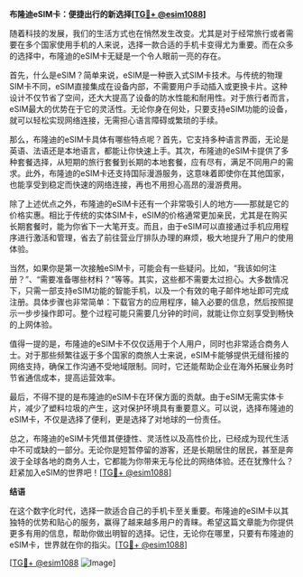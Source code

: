 **布隆迪eSIM卡：便捷出行的新选择[[TG💪+ @esim1088](https://t.me/s/esim1088)]**

随着科技的发展，我们的生活方式也在悄然发生改变。尤其是对于经常旅行或者需要在多个国家使用手机的人来说，选择一款合适的手机卡变得尤为重要。而在众多的选择中，布隆迪的eSIM卡无疑是一个令人眼前一亮的存在。

首先，什么是eSIM？简单来说，eSIM是一种嵌入式SIM卡技术。与传统的物理SIM卡不同，eSIM直接集成在设备内部，不需要用户手动插入或更换卡片。这种设计不仅节省了空间，还大大提高了设备的防水性能和耐用性。对于旅行者而言，eSIM最大的优势在于它的灵活性。无论你身在何处，只要支持eSIM功能的设备，就可以轻松实现网络连接，无需担心语言障碍或繁琐的手续。

那么，布隆迪的eSIM卡具体有哪些特点呢？首先，它支持多种语言界面，无论是英语、法语还是本地语言，都能让你快速上手。其次，布隆迪的eSIM卡提供了多种套餐选择，从短期的旅行套餐到长期的本地套餐，应有尽有，满足不同用户的需求。此外，布隆迪的eSIM卡还支持国际漫游服务，这意味着即使你在其他国家，也能享受到稳定而快速的网络连接，再也不用担心高昂的漫游费用。

除了上述优点之外，布隆迪的eSIM卡还有一个非常吸引人的地方——那就是它的价格实惠。相比于传统的实体SIM卡，eSIM的价格通常更加亲民，尤其是在购买长期套餐时，能为你省下一大笔开支。而且，由于eSIM可以直接通过手机应用程序进行激活和管理，省去了前往营业厅排队办理的麻烦，极大地提升了用户的使用体验。

当然，如果你是第一次接触eSIM卡，可能会有一些疑问。比如，“我该如何注册？”、“需要准备哪些材料？”等等。其实，这些都不需要太过担心。大多数情况下，只需一部支持eSIM功能的智能手机，以及一个有效的电子邮件地址即可完成注册。具体步骤也非常简单：下载官方的应用程序，输入必要的信息，然后按照提示一步步操作即可。整个过程可能只需要几分钟的时间，就能让你立刻享受到畅快的上网体验。

值得一提的是，布隆迪的eSIM卡不仅仅适用于个人用户，同时也非常适合商务人士。对于那些频繁往返于多个国家的商旅人士来说，eSIM卡能够提供无缝衔接的网络支持，确保工作沟通不受地域限制。同时，它还能帮助企业在海外拓展业务时节省通信成本，提高运营效率。

最后，不得不提的是布隆迪的eSIM卡在环保方面的贡献。由于eSIM无需实体卡片，减少了塑料垃圾的产生，这对保护环境具有重要意义。可以说，选择布隆迪的eSIM卡，不仅是选择了便利，更是选择了对地球的一份责任。

总之，布隆迪的eSIM卡凭借其便捷性、灵活性以及高性价比，已经成为现代生活中不可或缺的一部分。无论你是短暂停留的游客，还是长期居住的居民，甚至是奔波于全球各地的商务人士，它都能为你带来无与伦比的网络体验。还在犹豫什么？赶紧加入eSIM的世界吧！[[TG💪+ @esim1088](https://t.me/s/esim1088)]

**结语**

在这个数字化时代，选择一款适合自己的手机卡至关重要。布隆迪的eSIM卡以其独特的优势和贴心的服务，赢得了越来越多用户的青睐。希望这篇文章能为你提供更多有用的信息，帮助你做出明智的选择。记住，无论你在哪里，只要有布隆迪的eSIM卡，世界就在你的指尖。[[TG💪+ @esim1088](https://t.me/s/esim1088)] 

[[TG💪+ @esim1088](https://t.me/s/esim1088) ![Image](https://i.postimg.cc/4NQfJmqS/Snipaste-2025-05-13-00-14-12.png)]